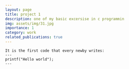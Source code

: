 ```yaml
---
layout: page
title: project 1
description: one of my basic excersise in c programmin
img: assets/img/31.jpg
importance: 1
category: work
related_publications: true
---
```

    It is the first code that every newby writes:
    ---
    printf("Hello world");
    ---

